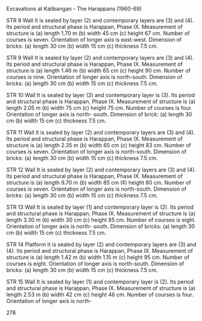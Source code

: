 Excavations at Kalibangan - The Harappans (1960-69)

STR 8 Wall It is sealed by layer (2) and
contemporary layers are (3) and
(4). Its period and structural
phase is Harappan, Phase IX.
Measurement of structure is (a)
length 1.70 m (b) width 45 cm
(c) height 67 cm. Number of
courses is seven. Orientation
of longer axis is east-west.
Dimension of bricks: (a) length
30 cm (b) width 15 cm (c)
thickness 7.5 cm.

STR 9 Wall It is sealed by layer (2) and
contemporary layers are (3) and
(4). Its period and structural
phase is Harappan, Phase IX.
Measurement of structure is (a)
length 1.46 m (b) width 65 cm (c)
height 90 cm. Number of courses
is nine. Orientation of longer
axis is north-south. Dimension
of bricks: (a) length 30 cm (b)
width 15 cm (c) thickness 7.5 cm.

STR 10 Wall It is sealed by layer (2) and
contemporary layer is (3). Its period
and structural phase is Harappan,
Phase IX. Measurement of
structure is (a) length 2.05 m (b)
width 75 cm (c) height 75 cm.
Number of courses is four.
Orientation of longer axis is north-
south. Dimension of brick: (a)
length 30 cm (b) width 15 cm (c)
thickness 7.5 cm.

STR 11 Wall It is sealed by layer (2) and
contemporary layers are (3) and
(4). Its period and structural
phase is Harappan, Phase IX.
Measurement of structure is (a)
length 2.35 m (b) width 65 cm (c)
height 83 cm. Number of courses
is seven. Orientation of longer
axis is north-south. Dimension
of bricks: (a) length 30 cm (b)
width 15 cm (c) thickness 7.5 cm.

STR 12 Wall It is sealed by layer (2) and
contemporary layers are (3) and
(4). Its period and structural
phase is Harappan, Phase IX.
Measurement of structure is (a)
length 9.70 m (b) width 85 cm (¢)
height 80 cm. Number of courses
is seven. Orientation of longer
axis is north-south. Dimension
of bricks: (a) length 30 cm (b)
width 15 cm (c) thickness 7.5 cm.

STR 13 Wall It is sealed by layer (1) and
contemporary layer is (2). Its
period and structural phase is
Harappan, Phase IX. Measurement
of structure is (a) length 3.30 m
(b) width 30 cm (c) height 85 cm.
Number of courses is eight.
Orientation of longer axis is north-
south. Dimension of bricks: (a)
length 30 cm (b) width 15 cm (c)
thickness 7.5 cm.

STR 14 Platform It is sealed by layer (2)
and contemporary layers are (3)
and (4). Its period and structural
phase is Harappan, Phase IX.
Measurement of structure is (a)
length 1.42 m (b) width 1.15 m (c)
height 95 cm. Number of courses
is eight. Orientation of longer axis
is north-south. Dimension of
bricks: (a) length 30 cm (b) width
15 cm (c) thickness 7.5 cm.

STR 15 Wall It is sealed by layer (1) and
contemporary layer is (2). Its
period and structural phase is
Harappan, Phase IX. Measurement
of structure is (a) length 2.53 m
(b) width 42 cm (c) height 46 cm.
Number of courses is four.
Orientation of longer axis is north-

278
